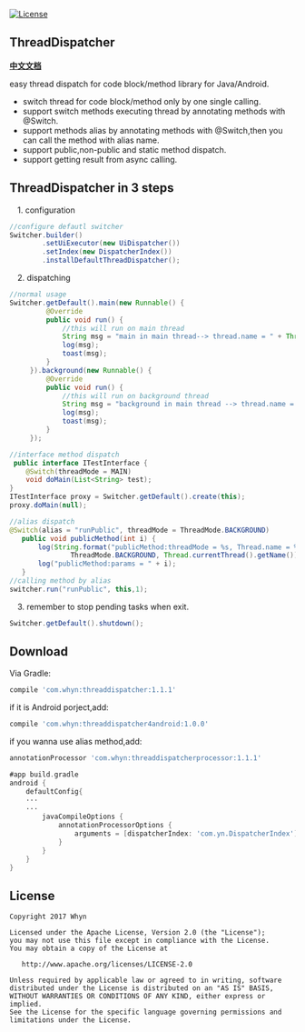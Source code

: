 

[![License](https://img.shields.io/badge/license-Apache%202-green.svg)](https://www.apache.org/licenses/LICENSE-2.0)

ThreadDispatcher
----------------
[**中文文档**](http://www.jianshu.com/p/beb428f9ef6b)

easy thread dispatch for code block/method library for Java/Android.
* switch thread for code block/method only by one single calling.
* support switch methods executing thread by annotating methods with @Switch.
* support methods alias by annotating methods with @Switch,then you can call the method with alias name.
* support public,non-public and static method dispatch.
* support getting result from async calling.


ThreadDispatcher in 3 steps
---------------------------
&emsp;1. configuration
```Java
//configure defautl switcher
Switcher.builder()
        .setUiExecutor(new UiDispatcher())
        .setIndex(new DispatcherIndex())
        .installDefaultThreadDispatcher();
```
&emsp;2. dispatching
```Java
//normal usage
Switcher.getDefault().main(new Runnable() {
         @Override
         public void run() {
             //this will run on main thread
             String msg = "main in main thread--> thread.name = " + Thread.currentThread().getName();
             log(msg);
             toast(msg);
         }
     }).background(new Runnable() {
         @Override
         public void run() {
             //this will run on background thread
             String msg = "background in main thread --> thread.name = " + Thread.currentThread().getName();
             log(msg);
             toast(msg);
         }
     });

//interface method dispatch
 public interface ITestInterface {
    @Switch(threadMode = MAIN)
    void doMain(List<String> test);
}
ITestInterface proxy = Switcher.getDefault().create(this);
proxy.doMain(null);

//alias dispatch
@Switch(alias = "runPublic", threadMode = ThreadMode.BACKGROUND)
   public void publicMethod(int i) {
       log(String.format("publicMethod:threadMode = %s, Thread.name = %s",
               ThreadMode.BACKGROUND, Thread.currentThread().getName()));
       log("publicMethod:params = " + i);
   }
//calling method by alias
switcher.run("runPublic", this,1);
```
&emsp;3. remember to stop pending tasks when exit.
```Java
Switcher.getDefault().shutdown();
```
Download
--------
Via Gradle:
```groovy
compile 'com.whyn:threaddispatcher:1.1.1'
```
if it is Android porject,add:
```groovy
compile 'com.whyn:threaddispatcher4android:1.0.0'
```
if you wanna use alias method,add:
```groovy
annotationProcessor 'com.whyn:threaddispatcherprocessor:1.1.1'

#app build.gradle
android {
    defaultConfig{
    ···
    ···
        javaCompileOptions {
            annotationProcessorOptions {
                arguments = [dispatcherIndex: 'com.yn.DispatcherIndex'] //generated file package name
            }
        }
    }
}
```
License
-------

    Copyright 2017 Whyn

    Licensed under the Apache License, Version 2.0 (the "License");
    you may not use this file except in compliance with the License.
    You may obtain a copy of the License at

       http://www.apache.org/licenses/LICENSE-2.0

    Unless required by applicable law or agreed to in writing, software
    distributed under the License is distributed on an "AS IS" BASIS,
    WITHOUT WARRANTIES OR CONDITIONS OF ANY KIND, either express or implied.
    See the License for the specific language governing permissions and
    limitations under the License.
